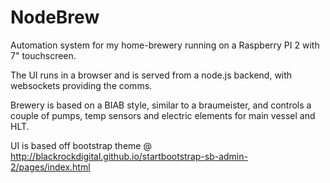 NodeBrew
========

Automation system for my home-brewery running on a Raspberry PI 2 with 7" touchscreen.

The UI runs in a browser and is served from a node.js backend, with websockets providing the comms.

Brewery is based on a BIAB style, similar to a braumeister, and controls a couple of pumps, temp sensors and electric elements for main vessel and HLT.

UI is based off bootstrap theme @ http://blackrockdigital.github.io/startbootstrap-sb-admin-2/pages/index.html